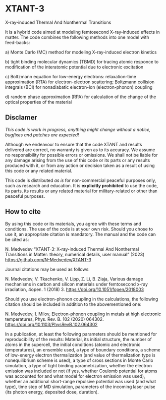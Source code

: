 # XTANT-3
 X-ray-induced Thermal And Nonthermal Transitions
 
It is a hybrid code aimed at modeling femtosecond X-ray-induced effects in matter. The code combines the following methods into one model with feed-backs:

 a) Monte Carlo (MC) method for modeling X-ray-induced electron kinetics
 
 b) tight binding molecular dynamics (TBMD) for tracing atomic responce to modification of the interatomic potential due to electronic excitation
 
 c) Boltzmann equation for low-energy electrons: relaxation-time approximation (RTA) for electron-electron scattering; Boltzmann collision integrals (BCI) for nonadiabatic electron-ion (electron-phonon) coupling
 
 d) random phase approximation (RPA) for calculation of the change of the optical properties of the material

## Disclamer

_This code is work in progress, anything might change without a notice, bugfixes and patches are expected!_

Although we endeavour to ensure that the code XTANT and results delivered are correct, no warranty is given as to its accuracy. We assume no responsibility for possible errors or omissions. We shall not be liable for any damage arising from the use of this code or its parts or any results produced with it, or from any action or decision taken as a result of using this code or any related material.

This code is distributed _as is_ for non-commercial peaceful purposes only, such as research and education. It is __explicitly prohibited__ to use the code, its parts, its results or any related material for military-related or other than peaceful purposes.

## How to cite

By using this code or its materials, you agree with these terms and conditions. The use of the code is at your own risk. Should you chose to use it, an appropriate citation is mandatory. The manual and the code can be cited as:

N. Medvedev “XTANT-3: X-ray-induced Thermal And Nonthermal Transitions in Matter: theory, numerical details, user manual” (2023) https://github.com/N-Medvedev/XTANT-3

Journal citations may be used as follows: 

N. Medvedev, V. Tkachenko, V. Lipp, Z. Li, B. Ziaja, Various damage mechanisms in carbon and silicon materials under femtosecond x-ray irradiation, 4open. 1 (2018) 3. https://doi.org/10.1051/fopen/2018003

Should you use electron-phonon coupling in the calculations, the following citation should be included in addition to the abovementioned one:

N. Medvedev, I. Milov, Electron-phonon coupling in metals at high electronic temperatures, Phys. Rev. B. 102 (2020) 064302. https://doi.org/10.1103/PhysRevB.102.064302 

In a publication, at least the following parameters should be mentioned for reproducibility of the results:
Material, its initial structure, the number of atoms in the supercell, the initial conditions (atomic and electronic temperatures), an ensemble used, a type of boundary conditions, a scheme of low-energy electron thermalization (and value of thermalization type is nonequilibrium scheme is used), a type of cross sections in Monte Carlo simulation, a type of tight binding parametrization, whether the electron emission was included or not (if yes, whether Coulomb potential for atoms was accounted for and what model for electron emission was used), whether an additional short-range repulsive potential was used (and what type), time step of MD simulation, parameters of the incoming laser pulse (its photon energy, deposited dose, duration).
